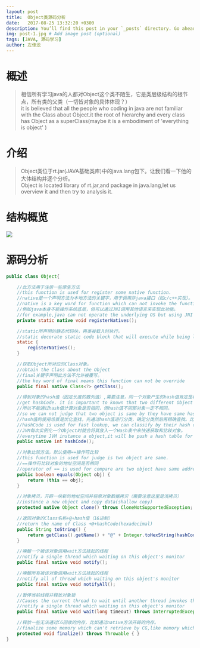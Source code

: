 ```yaml
---
layout: post
title:  Object类源码分析
date:   2017-08-25 13:32:20 +0300
description: You’ll find this post in your `_posts` directory. Go ahead and edit it and re-build the site to see your changes. # Add post description (optional)
img: post-1.jpg # Add image post (optional)
tags: [JAVA, 源码学习]
author: 左佳龙
---
```


# 概述

>相信所有学习java的人都对Object这个类不陌生，它是类层级结构的根节点，所有类的父类（一切皆对象的具体体现？）<br/>
>it is believed that all the people who coding in java are not familiar with the Class about Object.it the root of hierarchy and every class has Object as a superClass(maybe it is a embodiment of 'everything is object' )

# 介绍

>Object类位于rt.jar(JAVA基础类库)中的java.lang包下。让我们看一下他的大体结构并逐个分析。<br/>
>Object is located library of rt.jar,and package in java.lang,let us overview it and then try to analysis it.

# 结构概览

![]({{site.baseurl}}/assets/img/object-overview.png)

# 源码分析

```java
public class Object{

    //此方法用于注册一些原生方法
    //this function is used for register some native function.
    //native是一个声明方法为本地方法的关键字，用于调用非java接口（如c/c++实现）。
    //native is a key word for function which can not invoke the function that code without java.
    //例如java本身不能操作系统底层，但可以通过JNI调用其他语言来实现此功能。
    //for example,java can not operate the underlying OS but using JNI to invoke other language like c or c++ to do this.
    private static native void registerNatives();

    //static所声明的静态代码块，再类被载入时执行。
    //static decorate static code block that will execute while being load first time.
    static {
        registerNatives();
    }

    //获取Object所对应的Class对象。
    //obtain the Class about the Object
    //final关键字声明此方法不允许被覆写。
    //the key word of final means this function can not be override
    public final native Class<?> getClass();

    //得到对象的hash值（固定长度的散列值）,需要注意，同一个对象产生的hash值肯定是相同的而不同的对象产生的hash值不一定是不同的。
    //get hashCode. it is important to known that two different Object may be have same hash code.
    //所以不能通过hash值计算对象是否相同，但hash值不同那对象一定不相同。
    //so we can not judge that two object is same by they have same hash code.but we can judge they are different by this.
    //hash值的使用场景是优化查找，先通过hash值进行分类，确定分类然后再精确查找。比如HashMap,HashTree等Hash集合中便于快速确定value位置。
    //hashCode is used for fast lookup, we can classify by their hash code and then confirm the real position.like HashMap,HashTree.
    //JVM每次实例化一个Object时就会将其放入一个Hash表中来快速获取和比较对象。
    //everytime JVM instance a object,it will be push a hash table for fast compare and lookup .
    public native int hashCode();

    //对象比较方法，默认使用==操作符比较
    //this function is used for judge is two object are same.
    //==操作符比较对象的地址空间是否相同
    //operator of == is used for compare are two object have same address space.
    public boolean equals(Object obj) {
        return (this == obj);
    }

    //对象拷贝，开辟一块新的地址空间并将原对象数据拷贝（需要注意这里是浅拷贝）
    //instance a new object and copy data(shallow copy)
    protected native Object clone() throws CloneNotSupportedException;

    //返回对象的Class名称+@+hash值（16进制）
    //return the name of Class +@+hashCode(hexadecimal)
    public String toString() {
        return getClass().getName() + "@" + Integer.toHexString(hashCode());
    }

    //唤醒一个被该对象调用wait方法挂起的线程
    //notify a single thread which waiting on this object's monitor
    public final native void notify();

    //唤醒所有被该对象调用wait方法挂起的线程
    //notify all of thread which waiting on this object's monitor
    public final native void notifyAll();

    //暂停当前线程并释放对象锁
    //Causes the current thread to wait until another thread invokes the notify or notifyAll
    //notify a single thread which waiting on this object's monitor
    public final native void wait(long timeout) throws InterruptedException;

    //释放一些无法通过CG回收的内存，比如通过native方法开辟的内存。
    //finalize some memory which can't retrieve by CG,like memory which open up by native function.
    protected void finalize() throws Throwable { }
}
```


